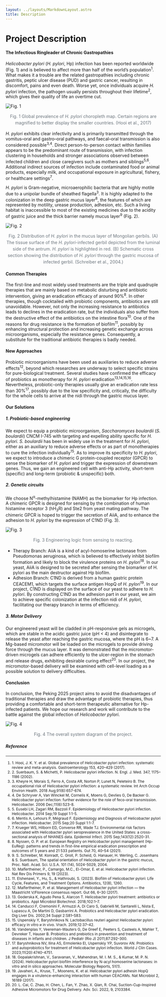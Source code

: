 ```yaml
---
layout: ../layouts/MarkdownLayout.astro
title: Description
---
```

# Project Description

#### The Infectious Ringleader of Chronic Gastropathies

*Helicobacter pylori* (*H. pylori*, Hp) infection has been reported worldwide (Fig. 1) and is believed to affect more than half of the world’s population<sup>1</sup>. What makes it a trouble are the related gastropathies including chronic gastritis, peptic ulcer disease (PUD) and gastric cancer, resulting in discomfort, pains and even death. Worse yet, once individuals acquire *H. pylori* infection, the pathogen usually persists throughout their lifetime<sup>2</sup>, which gives their quality of life an overtime cut.

![Fig. 1](https://static.igem.wiki/teams/5870/description/fig1.webp)
<p class="figure-caption">
  Fig. 1 Global prevalence of <i>H. pylori</i> choropleth map. Certain regions are magnified to better display the smaller countries. (Hooi et al., 2017)
</p>

*H. pylori* exhibits clear infectivity and is primarily transmitted through the vomitus–oral and gastro–oral pathways, and faecal–oral transmission is also considered possible<sup>3,4</sup>. Direct person-to-person contact within families appears to be the predominant route of transmission, with infection clustering in households and stronger associations observed between infected children and close caregivers such as mothers and siblings<sup>5,6</sup>. Additional indirect sources of infection include contaminated food or animal products, especially milk, and occupational exposure in agricultural, fishery, or healthcare settings<sup>7</sup>.

*H. pylori* is Gram-negative, microaerophilic bacteria that are highly motile due to a unipolar bundle of sheathed flagella<sup>3</sup>. It is highly adapted to the colonization in the deep gastric mucus layer<sup>8</sup>, the features of which are represented by motility, urease production, adhesion, etc. Such a living habitat is inaccessible to most of the existing medicines due to the acidity of gastric juice and the thick barrier namely mucus layer<sup>9</sup> (Fig. 2).

![Fig. 2](https://static.igem.wiki/teams/5870/description/fig2-width.webp)
<p class="figure-caption">
  Fig. 2 Distribution of <i>H. pylori</i> in the mucus layer of Mongolian gerbils. (A) The tissue surface of the <i>H. pylori</i>-infected gerbil depicted from the luminal side of the antrum. <i>H. pylori</i> is highlighted in red. (B) Schematic cross section showing the distribution of <i>H. pylori</i> through the gastric mucosa of infected gerbil. (Schreiber et al., 2004.)  
</p>

#### Common Therapies

The first-line and most widely used treatments are the triple and quadruple therapies that are mainly based on metabolic disturbing and antibiotic intervention, giving an eradication efficacy of around 90%<sup>8</sup>. In other therapies, though cocktailed with probiotic components, antibiotics are still unavoidable. However, not only the increasing resistance to antibiotics leads to declines in the eradication rate, but the individuals also suffer from the destructive effect of the antibiotics on the intestine flora<sup>10</sup>. One of the reasons for drug resistance is the formation of biofilm<sup>11</sup>, possibly by enhancing structural protection and increasing genetic exchange across microorganisms, especially the resistance genes. Consequently, a substitute for the traditional antibiotic therapies is badly needed.

#### New Approaches

Probiotic microorganisms have been used as auxiliaries to reduce adverse effects<sup>12</sup>, beyond which researches are underway to select specific strains for pure-biological treatment. Several studies have confirmed the efficacy of probiotics as monotherapy for *H. pylori* eradication<sup>13,14,15,16</sup>. Nevertheless, probiotic-only therapies usually give an eradication rate less than 30%<sup>17</sup>, possibly due to the low specificity and, critically, the difficulty for the whole cells to arrive at the nidi through the gastric mucus layer.

#### Our Solutions

##### 1. Probiotic-based engineering

We expect to equip a probiotic microorganism, *Saccharomyces boulardii* (*S. boulardii*) CNCM Ⅰ-745 with targeting and expelling ability specific for *H. pylori*. *S. boulardii* has been in widely use in the treatment for *H. pylori*, either as an auxiliary to reduce adverse effects or as part of monotherapies to cure the infection individually<sup>15</sup>. As to improve its specificity to *H. pylori*, we expect to introduce a chimeric G protein-coupled receptor (GPCR) to sense the biomarker of *H. pylori* and trigger the expression of downstream genes. Thus, we gain an engineered cell with anti-Hp activity, short-term (specific) and long-term (probiotic & unspecific) both.

##### 2. Genetic circuits

We choose N<sup>α</sup>-methylhistamine (NAMH) as the biomarker for Hp infection. A chimeric GPCR is designed for sensing by the combination of human histamine receptor 3 (hH<sub>3</sub>R) and Ste2 from yeast mating pathway. The chimeric GPCR is hoped to trigger the secretion of AiiA, and to enhance the adhesion to *H. pylori* by the expression of C1ND (Fig. 3).

![Fig. 3](https://static.igem.wiki/teams/5870/description/fig3.webp)
<p class="figure-caption">
  Fig. 3 Engineering logic from sensing to reacting. 
</p>

- Therapy Branch: AiiA is a kind of acyl-homoserine lactonase from Pseudomonas aeruginosa, which is believed to effectively inhibit biofilm formation and likely to block the virulence proteins on *H. pylori*<sup>18</sup>. In our yeast, AiiA is designed to be secreted after sensing the biomarker of H. pylori as the main destructor against Hp biofilm.
- Adhesion Branch: C1ND is derived from a human gastric protein CEACEM1, which targets the surface antigen HopQ of *H. pylori*<sup>19</sup>. In our project, C1ND is displayed on the surface of our yeast to adhere to *H. pylori*. By constructing C1ND as the adhesion part in our yeast, we aim to achieve specific colonization at the infection nidi of *H. pylori*, facilitating our therapy branch in terms of efficiency.

##### 3. Motor Delivery

Our engineered yeast will be cladded in pH-responsive gels as microgels, which are stable in the acidic gastric juice (pH < 4) and disintegrate to release the yeast after reaching the gastric mucosa, where the pH is 6~7. A Mg-based micromotor will be loaded on the microgels to provide driving force through the mucus layer. It was demonstrated that the micromotor-driven microgels can adhere efficiently to the ulcer-region in the stomach and release drugs, exhibiting desirable curing effect<sup>20</sup>. In our project, the micromotor-based delivery will be examined with cell-level loading as a possible solution to delivery difficulties.

#### Conclusion

In conclusion, the Peking 2025 project aims to avoid the disadvantages of traditional therapies and draw the advantage of probiotic therapies, thus providing a comfortable and short-term therapeutic alternative for Hp-infected patients. We hope our research and work will contribute to the battle against the global infection of *Helicobacter pylori*.

![Fig. 4](https://static.igem.wiki/teams/5870/description/fig4-2.webp)
<p class="figure-caption">
  Fig. 4 The overall system diagram of the project.
</p>

##### Reference
---
<ol style="font-size: 0.85em;">
    <li>1. Hooi, J. K. Y. et al. Global prevalence of Helicobacter pylori infection: systematic review and meta-analysis. Gastroenterology 153, 420–429 (2017).</li>
    <li>2. Suerbaum, S. & Michetti, P. Helicobacter pylori infection. N. Engl. J. Med. 347, 1175–1186 (2002).</li>
    <li>3. Kheyre H, Morais S, Ferro A, Costa AR, Norton P, Lunet N, Peleteiro B. The occupational risk of Helicobacter pylori infection: a systematic review. Int Arch Occup Environ Health. 2018 Aug;91(6):657-674.</li>
    <li>4. De Schryver A, Van Winckel M, Cornelis K, Moens G, Devlies G, De Backer G. Helicobacter pylori infection: further evidence for the role of feco-oral transmission. Helicobacter. 2006 Dec;11(6):523-8.</li>
    <li>5. Eusebi LH, Zagari RM, Bazzoli F. Epidemiology of Helicobacter pylori infection. Helicobacter. 2014 Sep;19 Suppl 1:1-5.</li>
    <li>6. Mentis A, Lehours P, Mégraud F. Epidemiology and Diagnosis of Helicobacter pylori infection. Helicobacter. 2015 Sep;20 Suppl 1:1-7.</li>
    <li>7. Krueger WS, Hilborn ED, Converse RR, Wade TJ. Environmental risk factors associated with Helicobacter pylori seroprevalence in the United States: a cross-sectional analysis of NHANES data. Epidemiol Infect. 2015 Sep;143(12):2520-31.</li>
    <li>8. Nyssen, O. P. et al. European Registry on Helicobacter pylori management (Hp-EuReg): patterns and trends in first-line empirical eradication prescription and outcomes of 5 years and 21 533 patients. Gut 70, 40–54 (2021).</li>
    <li>9. S. Schreiber, M. Konradt, C. Groll, P. Scheid, G. Hanauer, H. Werling, C. Josenhans & S. Suerbaum, The spatial orientation of Helicobacter pylori in the gastric mucus, Proc. Natl. Acad. Sci. U.S.A. 101 (14), 5024-5029, 2004.</li>
    <li>10. Malfertheiner, P., Camargo, M.C., El-Omar, E. et al. Helicobacter pylori infection. Nat Rev Dis Primers 9, 19 (2023). </li>
    <li>11. Elshenawi, Y., Hu, S., & Hathroubi, S. (2023). Biofilm of Helicobacter pylori: Life Cycle, Features, and Treatment Options. Antibiotics, 12(8), 1260.</li>
    <li>12. Malfertheiner, P. et al. Management of Helicobacter pylori infection — the Maastricht V/Florence consensus report. Gut 66, 6–30 (2017).</li>
    <li>13. Goderska K, Agudo Pena S, Alarcon T. Helicobacter pylori treatment: antibiotics or probiotics. Appl Microbiol Biotechnol. 2018;102:1–7.</li>
    <li>14. Canducci F, Cremonini F, Armuzzi A, Di Caro S, Gabrielli M, Santarelli L, Nista E, Lupascu A, De Martini D, Gasbarrini A. Probiotics and Helicobacter pylori eradication. Dig Liver Dis. 2002;34 Suppl 2:S81–S83.</li>
    <li>15. Uspenskiy Y, Baryshnikova N. Lactobacillus reuteri against Helicobacter pylori: efficacy in vitro и in vivo. Vrach. 2019;12:37–42.</li>
    <li>16. Vandenplas Y, Veereman-Wauters G, De Greef E, Peeters S, Casteels A, Mahler T, Devreker T, Hauser B. Probiotics and prebiotics in prevention and treatment of diseases in infants and children. J Pediatr (Rio J) 2011;87:292–300.</li>
    <li>17. Baryshnikova NV, Ilina AS, Ermolenko EI, Uspenskiy YP, Suvorov AN. Probiotics and autoprobiotics for treatment of Helicobacter pylori infection. World J Clin Cases. 2023;11(20):4740-4751.</li>
    <li>18. Gopalakrishnan, V., Saravanan, V., Mahendran, M. I. M. S., & Kumar, M. P. N. (2024). Helicobacter pylori biofilm interference by N-acyl homoserine lactonases: in vitro and in silico approaches. Molecular Biology Reports, 51(1).</li>
    <li>19. Javaheri, A., Kruse, T., Moonens, K. et al. Helicobacter pylori adhesin HopQ engages in a virulence-enhancing interaction with human CEACAMs. Nat Microbiol 2, 16189 (2017).</li>
    <li>20. L. Cai, C. Zhao, H. Chen, L. Fan, Y. Zhao, X. Qian, R. Chai, Suction-Cup-Inspired Adhesive Micromotors for Drug Delivery. Adv. Sci. 2022, 9, 2103384.</li>
</ol>

<style>
    .figure-caption {
  font-size: 0.875rem;
  max-width: 800px;
  margin: 0.5rem auto 1rem auto;
  line-height: 1.5;
  color: #6c757d;
  text-align: center;
  font-style: normal;
}
</style>